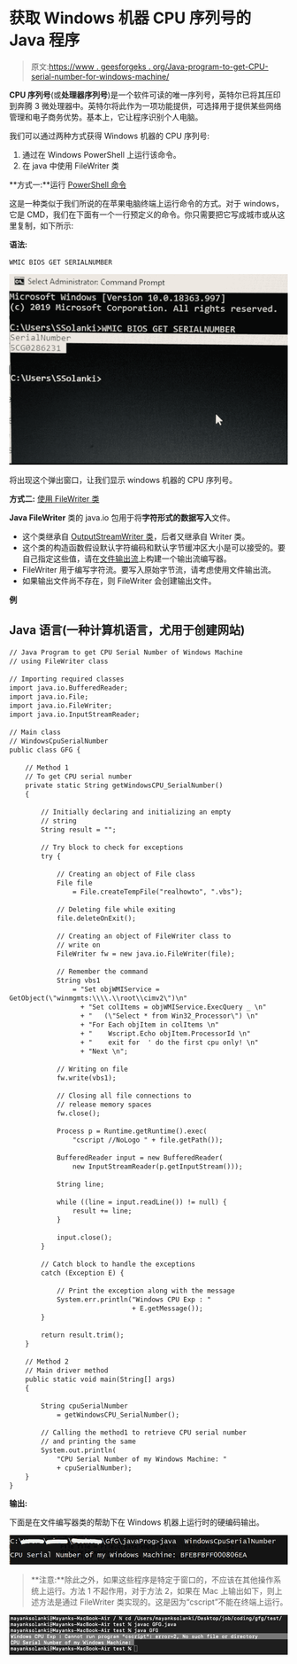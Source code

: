# 获取 Windows 机器 CPU 序列号的 Java 程序

> 原文:[https://www . geesforgeks . org/Java-program-to-get-CPU-serial-number-for-windows-machine/](https://www.geeksforgeeks.org/java-program-to-get-cpu-serial-number-for-windows-machine/)

**CPU 序列号**(或**处理器序列号**)是一个软件可读的唯一序列号，英特尔已将其压印到奔腾 3 微处理器中。英特尔将此作为一项功能提供，可选择用于提供某些网络管理和电子商务优势。基本上，它让程序识别个人电脑。

我们可以通过两种方式获得 Windows 机器的 CPU 序列号:

1.  通过在 Windows PowerShell 上运行该命令。
2.  在 java 中使用 FileWriter 类

**方式一:**运行 [PowerShell 命令](https://www.geeksforgeeks.org/linux-vs-windows-commands/)

这是一种类似于我们所说的在苹果电脑终端上运行命令的方式。对于 windows，它是 CMD，我们在下面有一个一行预定义的命令。你只需要把它写成城市或从这里复制，如下所示:

**语法:**

```
WMIC BIOS GET SERIALNUMBER 
```

![](img/f93f529f500940ee59e2e7b819b38750.png)

将出现这个弹出窗口，让我们显示 windows 机器的 CPU 序列号。

**方式二:** [使用 FileWriter 类](https://www.geeksforgeeks.org/filewriter-class-in-java/)

**Java FileWriter** 类的 java.io 包用于将**字符形式的数据写入**文件。

*   这个类继承自 [OutputStreamWriter 类](https://www.geeksforgeeks.org/java-io-outputstreamwriter-class-methods/)，后者又继承自 Writer 类。
*   这个类的构造函数假设默认字符编码和默认字节缓冲区大小是可以接受的。要自己指定这些值，请在[文件输出流](https://www.geeksforgeeks.org/fileoutputstream-in-java/)上构建一个输出流编写器。
*   FileWriter 用于编写字符流。要写入原始字节流，请考虑使用文件输出流。
*   如果输出文件尚不存在，则 FileWriter 会创建输出文件。

**例**

## Java 语言(一种计算机语言，尤用于创建网站)

```
// Java Program to get CPU Serial Number of Windows Machine
// using FileWriter class

// Importing required classes
import java.io.BufferedReader;
import java.io.File;
import java.io.FileWriter;
import java.io.InputStreamReader;

// Main class
// WindowsCpuSerialNumber
public class GFG {

    // Method 1
    // To get CPU serial number
    private static String getWindowsCPU_SerialNumber()
    {

        // Initially declaring and initializing an empty
        // string
        String result = "";

        // Try block to check for exceptions
        try {

            // Creating an object of File class
            File file
                = File.createTempFile("realhowto", ".vbs");

            // Deleting file while exiting
            file.deleteOnExit();

            // Creating an object of FileWriter class to
            // write on
            FileWriter fw = new java.io.FileWriter(file);

            // Remember the command
            String vbs1
                = "Set objWMIService = GetObject(\"winmgmts:\\\\.\\root\\cimv2\")\n"
                  + "Set colItems = objWMIService.ExecQuery _ \n"
                  + "   (\"Select * from Win32_Processor\") \n"
                  + "For Each objItem in colItems \n"
                  + "    Wscript.Echo objItem.ProcessorId \n"
                  + "    exit for  ' do the first cpu only! \n"
                  + "Next \n";

            // Writing on file
            fw.write(vbs1);

            // Closing all file connections to
            // release memory spaces
            fw.close();

            Process p = Runtime.getRuntime().exec(
                "cscript //NoLogo " + file.getPath());

            BufferedReader input = new BufferedReader(
                new InputStreamReader(p.getInputStream()));

            String line;

            while ((line = input.readLine()) != null) {
                result += line;
            }

            input.close();
        }

        // Catch block to handle the exceptions
        catch (Exception E) {

            // Print the exception along with the message
            System.err.println("Windows CPU Exp : "
                               + E.getMessage());
        }

        return result.trim();
    }

    // Method 2
    // Main driver method
    public static void main(String[] args)
    {

        String cpuSerialNumber
            = getWindowsCPU_SerialNumber();

        // Calling the method1 to retrieve CPU serial number
        // and printing the same
        System.out.println(
            "CPU Serial Number of my Windows Machine: "
            + cpuSerialNumber);
    }
}
```

**输出:**

下面是在文件编写器类的帮助下在 Windows 机器上运行时的硬编码输出。

![](img/521ce9b4b5bda0d535859049f56ceb7f.png)

> **注意:**除此之外，如果这些程序是特定于窗口的，不应该在其他操作系统上运行。方法 1 不起作用，对于方法 2，如果在 Mac 上输出如下，则上述方法是通过 FileWriter 类实现的。这是因为“cscript”不能在终端上运行。

![](img/664884a87dfe7f792e09f36227f1d80c.png)